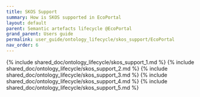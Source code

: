 ```yaml
---
title: SKOS Support
summary: How is SKOS supported in EcoPortal
layout: default
parent: Semantic artefacts lifecycle @EcoPortal
grand_parent: Users guide
permalink: user_guide/ontology_lifecycle/skos_support/EcoPortal
nav_order: 6
---
```




{% include shared_doc/ontology_lifecycle/skos_support_1.md  %}
{% include shared_doc/ontology_lifecycle/skos_support_2.md  %}
{% include shared_doc/ontology_lifecycle/skos_support_3.md  %}
{% include shared_doc/ontology_lifecycle/skos_support_4.md  %}
{% include shared_doc/ontology_lifecycle/skos_support_5.md  %}